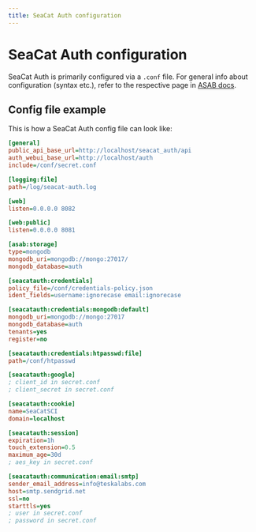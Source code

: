 ```yaml
---
title: SeaCat Auth configuration
---
```


# SeaCat Auth configuration

SeaCat Auth is primarily configured via a `.conf` file.
For general info about configuration (syntax etc.), refer to the respective 
page in [ASAB docs](https://asab.readthedocs.io/en/latest/asab/config.html).

## Config file example

This is how a SeaCat Auth config file can look like:

```ini
[general]
public_api_base_url=http://localhost/seacat_auth/api
auth_webui_base_url=http://localhost/auth
include=/conf/secret.conf

[logging:file]
path=/log/seacat-auth.log

[web]
listen=0.0.0.0 8082

[web:public]
listen=0.0.0.0 8081

[asab:storage]
type=mongodb
mongodb_uri=mongodb://mongo:27017/
mongodb_database=auth

[seacatauth:credentials]
policy_file=/conf/credentials-policy.json
ident_fields=username:ignorecase email:ignorecase

[seacatauth:credentials:mongodb:default]
mongodb_uri=mongodb://mongo:27017
mongodb_database=auth
tenants=yes
register=no

[seacatauth:credentials:htpasswd:file]
path=/conf/htpasswd

[seacatauth:google]
; client_id in secret.conf
; client_secret in secret.conf

[seacatauth:cookie]
name=SeaCatSCI
domain=localhost

[seacatauth:session]
expiration=1h
touch_extension=0.5
maximum_age=30d
; aes_key in secret.conf

[seacatauth:communication:email:smtp]
sender_email_address=info@teskalabs.com
host=smtp.sendgrid.net
ssl=no
starttls=yes
; user in secret.conf
; password in secret.conf
```
